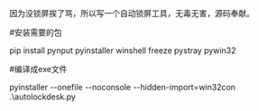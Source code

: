 因为没锁屏挨了骂，所以写一个自动锁屏工具，无毒无害，源码奉献。



#安装需要的包


pip install pynput pyinstaller winshell freeze pystray pywin32



#编译成exe文件


pyinstaller --onefile --noconsole --hidden-import=win32con .\autolockdesk.py
